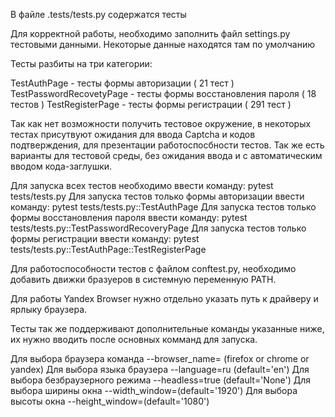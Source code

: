  В файле .tests/tests.py содержатся тесты
 
 Для корректной работы, необходимо заполнить файл settings.py тестовыми данными. Некоторые данные находятся там по умолчанию
 
 Тесты разбиты на три категории: 

 TestAuthPage - тесты формы авторизации ( 21 тест )
 TestPasswordRecovetyPage - тесты формы восстановления пароля ( 18 тестов )
 TestRegisterPage - тесты формы регистрации ( 291 тест )
 
 Так как нет возможности получить тестовое окружение, в некоторых тестах присутвуют ожидания для ввода Captcha и кодов подтверждения,
 для презентации работоспосбности тестов. Так же есть варианты для тестовой среды, без ожидания ввода и с автоматическим 
 вводом кода-заглушки.

 Для запуска всех тестов необходимо ввести команду: pytest tests/tests.py 
 Для запуска тестов только формы авторизации ввести команду: pytest tests/tests.py::TestAuthPage
 Для запуска тестов только формы восстановления пароля  ввести команду: pytest tests/tests.py::TestPasswordRecoveryPage
 Для запуска тестов только формы регистрации ввести команду: pytest tests/tests.py::TestAuthPage::TestRegisterPage
 
 Для работоспособности тестов c файлом conftest.py, необходимо добавить движки бразуеров в системную переменную PATH.
 
 Для работы Yandex Browser нужно отдельно указать путь к драйверу и ярлыку браузера.

 Тесты так же поддерживают дополнительные команды указанные ниже, их нужно вводить после основных комманд для запуска.

 Для выбора браузера команда      --browser_name= (firefox or chrome or yandex)
 Для выбора языка браузера        --language=ru (default='en')
 Для выбора безбраузерного режима --headless=true (default='None')
 Для выбора ширины окна           --width_window=(default='1920')
 Для выбора высоты окна           --height_window=(default='1080')
 